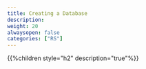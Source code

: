```yaml
---
title: Creating a Database
description: 
weight: 20
alwaysopen: false
categories: ["RS"]
---
```


{{%children style="h2" description="true"%}}
